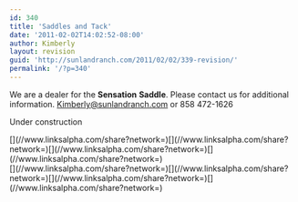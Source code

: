 ```yaml
---
id: 340
title: 'Saddles and Tack'
date: '2011-02-02T14:02:52-08:00'
author: Kimberly
layout: revision
guid: 'http://sunlandranch.com/2011/02/02/339-revision/'
permalink: '/?p=340'
---
```


We are a dealer for the **Sensation** **Saddle**. Please contact us for additional information. <Kimberly@sunlandranch.com> or 858 472-1626

Under construction

<div class="linksalpha_container linksalpha_app_3" data-counters="1" data-size="regular" data-style="square" data-title="Saddles and Tack" data-url="https://www.sunlandranch.com/?p=340">[](//www.linksalpha.com/share?network=)[](//www.linksalpha.com/share?network=)[](//www.linksalpha.com/share?network=)[](//www.linksalpha.com/share?network=)</div><div class="linksalpha_container linksalpha_app_7" data-position="" data-title="Saddles and Tack" data-url="https://www.sunlandranch.com/?p=340">[](//www.linksalpha.com/share?network=)[](//www.linksalpha.com/share?network=)[](//www.linksalpha.com/share?network=)[](//www.linksalpha.com/share?network=)</div>